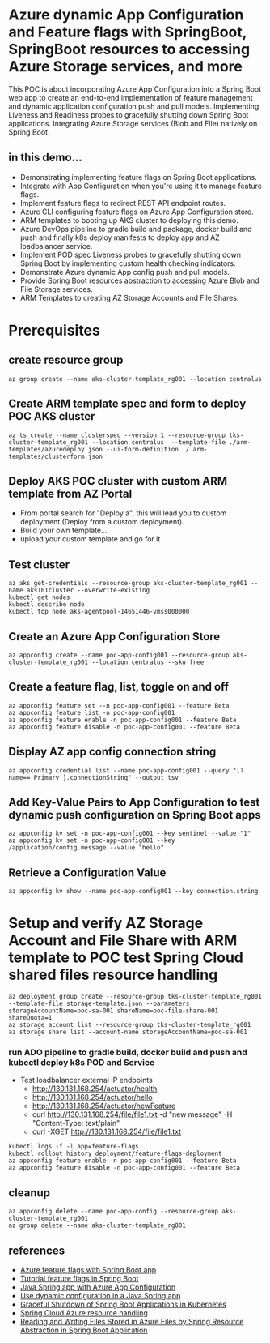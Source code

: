 # Azure dynamic App Configuration and Feature flags with SpringBoot, SpringBoot resources to accessing Azure Storage services, and more
This POC is about incorporating Azure App Configuration into a Spring Boot web app to create an end-to-end implementation of feature management and dynamic application configuration push and pull models. 
Implementing Liveness and Readiness probes to gracefully shutting down Spring Boot applications. Integrating Azure Storage services (Blob and File) natively on Spring Boot. 


## in this demo...
- Demonstrating implementing feature flags on Spring Boot applications.
- Integrate with App Configuration when you're using it to manage feature flags.
- Implement feature flags to redirect REST API endpoint routes.
- Azure CLI configuring feature flags on Azure App Configuration store.
- ARM templates to booting up AKS cluster to deploying this demo.
- Azure DevOps pipeline to gradle build and package, docker build and push and finally k8s deploy manifests to deploy app and AZ loadbalancer service.
- Implement POD spec Liveness probes to gracefully shutting down Spring Boot by implementing custom health checking indicators.
- Demonstrate Azure dynamic App config push and pull models.
- Provide Spring Boot resources abstraction to accessing Azure Blob and File Storage services.
- ARM Templates to creating AZ Storage Accounts and File Shares.

# Prerequisites

## create resource group
```
az group create --name aks-cluster-template_rg001 --location centralus
```
## Create ARM template spec and form to deploy POC AKS cluster
```
az ts create --name clusterspec --version 1 --resource-group tks-cluster-template_rg001 --location centralus  --template-file ./arm-templates/azuredeploy.json --ui-form-definition ./ arm-templates/clusterform.json
```

## Deploy AKS POC cluster with custom ARM template from AZ Portal
- From portal search for "Deploy a", this will lead you to custom deployment (Deploy from a custom deployment).
- Build your own template...
- upload your custom  template and go for it

## Test cluster
```
az aks get-credentials --resource-group aks-cluster-template_rg001 --name aks101cluster --overwrite-existing
kubectl get nodes
kubectl describe node
kubectl top node aks-agentpool-14651446-vmss000000
```

## Create an Azure App Configuration Store
```
az appconfig create --name poc-app-config001 --resource-group aks-cluster-template_rg001 --location centralus --sku free
```

## Create a feature flag, list, toggle on and off
```
az appconfig feature set --n poc-app-config001 --feature Beta
az appconfig feature list -n poc-app-config001
az appconfig feature enable -n poc-app-config001 --feature Beta
az appconfig feature disable -n poc-app-config001 --feature Beta
```

## Display AZ app config connection string
```
az appconfig credential list --name poc-app-config001 --query "[?name=='Primary'].connectionString" --output tsv
```

## Add Key-Value Pairs to App Configuration to test dynamic push configuration on Spring Boot apps
```
az appconfig kv set -n poc-app-config001 --key sentinel --value "1"
az appconfig kv set -n poc-app-config001 --key /application/config.message --value "hello"
```

## Retrieve a Configuration Value
```
az appconfig kv show --name poc-app-config001 --key connection.string
```

# Setup and verify AZ Storage Account and File Share with ARM template to POC test Spring Cloud shared files resource handling
```
az deployment group create --resource-group tks-cluster-template_rg001 --template-file storage-template.json --parameters storageAccountName=poc-sa-001 shareName=poc-file-share-001 shareQuota=1
az storage account list --resource-group tks-cluster-template_rg001
az storage share list --account-name storageAccountName=poc-sa-001
```
### run ADO pipeline to gradle build, docker build and push and kubectl deploy k8s POD and Service
- Test loadbalancer external IP endpoints
  - http://130.131.168.254/actuator/health
  - http://130.131.168.254/actuator/hello
  - http://130.131.168.254/actuator/newFeature
  - curl http://130.131.168.254/file/file1.txt -d "new message" -H "Content-Type: text/plain"
  - curl -XGET http://130.131.168.254/file/file1.txt
```
kubectl logs -f -l app=feature-flags
kubectl rollout history deployment/feature-flags-deployment
az appconfig feature enable -n poc-app-config001 --feature Beta
az appconfig feature disable -n poc-app-config001 --feature Beta
```

## cleanup

```
az appconfig delete --name poc-app-config --resource-group aks-cluster-template_rg001
az group delete --name aks-cluster-template_rg001
```

## references
- [Azure feature flags with Spring Boot app](https://learn.microsoft.com/en-us/azure/azure-app-configuration/quickstart-feature-flag-spring-boot?tabs=entra-id)
- [Tutorial feature flags in Spring Boot](https://learn.microsoft.com/en-us/azure/azure-app-configuration/use-feature-flags-spring-boot?tabs=spring-boot-3)
- [Java Spring app with Azure App Configuration](https://learn.microsoft.com/en-us/azure/azure-app-configuration/quickstart-java-spring-app)
- [Use dynamic configuration in a Java Spring app](https://learn.microsoft.com/en-us/azure/azure-app-configuration/enable-dynamic-configuration-java-spring-app)
- [Graceful Shutdown of Spring Boot Applications in Kubernetes](https://medium.com/trendyol-tech/graceful-shutdown-of-spring-boot-applications-in-kubernetes-f80e0b3a30b0)
- [Spring Cloud Azure resource handling](https://learn.microsoft.com/en-us/azure/developer/java/spring-framework/resource-handling)
- [Reading and Writing Files Stored in Azure Files by Spring Resource Abstraction in Spring Boot Application](https://github.com/Azure-Samples/azure-spring-boot-samples/tree/main/storage/spring-cloud-azure-starter-storage-file-share/storage-file-sample)